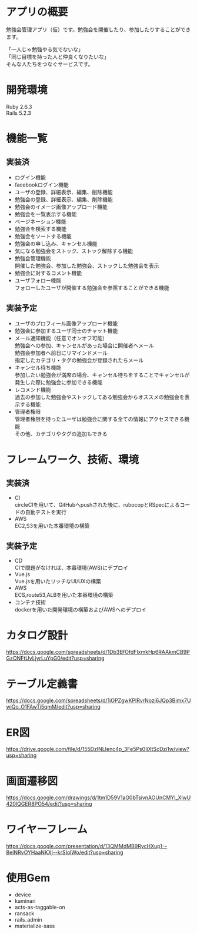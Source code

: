 # アプリの概要
勉強会管理アプリ（仮）です。勉強会を開催したり、参加したりすることができます。

「一人じゃ勉強やる気でないな」  
「同じ目標を持った人と仲良くなりたいな」  
そんな人たちをつなぐサービスです。

# 開発環境
Ruby 2.6.3  
Rails 5.2.3

# 機能一覧
## 実装済
* ログイン機能  
* facebookログイン機能  
* ユーザの登録、詳細表示、編集、削除機能  
* 勉強会の登録、詳細表示、編集、削除機能  
* 勉強会のイメージ画像アップロード機能  
* 勉強会を一覧表示する機能  
* ページネーション機能  
* 勉強会を検索する機能  
* 勉強会をソートする機能  
* 勉強会の申し込み、キャンセル機能  
* 気になる勉強会をストック、ストック解除する機能  
* 勉強会管理機能  
開催した勉強会、参加した勉強会、ストックした勉強会を表示
* 勉強会に対するコメント機能  
* ユーザフォロー機能  
フォローしたユーザが開催する勉強会を参照することができる機能
  
## 実装予定
* ユーザのプロフィール画像アップロード機能  
* 勉強会に参加するユーザ同士のチャット機能  
* メール通知機能（任意でオンオフ可能）  
勉強会への参加、キャンセルがあった場合に開催者へメール  
勉強会参加者へ前日にリマインドメール  
指定したカテゴリ・タグの勉強会が登録されたらメール
* キャンセル待ち機能  
参加したい勉強会が満席の場合、キャンセル待ちをすることでキャンセルが発生した際に勉強会に参加できる機能
* レコメンド機能  
過去の参加した勉強会やストックしてある勉強会からオススメの勉強会を表示する機能
* 管理者権限  
管理者権限を持ったユーザは勉強会に関する全ての情報にアクセスできる機能  
その他、カテゴリやタグの追加もできる

# フレームワーク、技術、環境
## 実装済
* CI  
circleCIを用いて、GitHubへpushされた後に、rubocopとRSpecによるコードの自動テストを実行
* AWS  
EC2,S3を用いた本番環境の構築

## 実装予定
* CD  
CIで問題がなければ、本番環境(AWS)にデプロイ
* Vue.js  
Vue.jsを用いたリッチなUI/UXの構築
* AWS  
ECS,route53,ALBを用いた本番環境の構築
* コンテナ技術  
dockerを用いた開発環境の構築およびAWSへのデプロイ

# カタログ設計
https://docs.google.com/spreadsheets/d/1Db3BfOfdFIxmkHp6RAAkmCB9PGzONFtUvLjyrLuYpG0/edit?usp=sharing

# テーブル定義書
https://docs.google.com/spreadsheets/d/1iOPZgwKPlRvrNozj6JQp3Bimx7UwiQo_O1FAwTi5qmM/edit?usp=sharing

# ER図
https://drive.google.com/file/d/155DzINLIenc4p_3Fe5Ps0IiXtScDzi1w/view?usp=sharing

# 画面遷移図
https://docs.google.com/drawings/d/1tm1D59V1aG0bTsivnAOUnCMYl_XlwU420lQGER8PO54/edit?usp=sharing

# ワイヤーフレーム
https://docs.google.com/presentation/d/13QMMdMB9RycHXup1--BelNRvOYHaaNKXj--krSIolWo/edit?usp=sharing

# 使用Gem
* device
* kaminari
* acts-as-taggable-on
* ransack
* rails_admin
* materialize-sass
